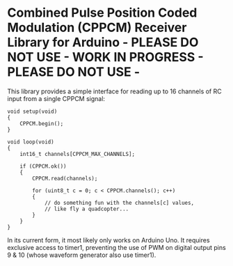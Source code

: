 Combined Pulse Position Coded Modulation (CPPCM) Receiver Library for Arduino
       - PLEASE DO NOT USE - WORK IN PROGRESS - PLEASE DO NOT USE -
=============================================================================

This library provides a simple interface for reading
up to 16 channels of RC input from a single CPPCM signal:

    void setup(void)
    {
        CPPCM.begin();
    }

    void loop(void)
    {
        int16_t channels[CPPCM_MAX_CHANNELS];

        if (CPPCM.ok())
        {
            CPPCM.read(channels);

            for (uint8_t c = 0; c < CPPCM.channels(); c++)
            {
                // do something fun with the channels[c] values,
                // like fly a quadcopter...
            }
        }
    }

In its current form, it most likely only works on Arduino Uno. It requires
exclusive access to timer1, preventing the use of PWM on digital output pins
9 & 10 (whose waveform generator also use timer1).
